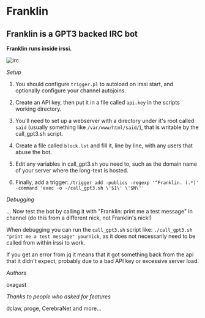 # Franklin

## Franklin is a GPT3 backed IRC bot

**Franklin runs inside irssi.**

![irc](https://raw.githubusercontent.com/oxagast/Franklin/main/irc_chats.png)

*Setup*

1) You should configure `trigger.pl` to autoload on irssi start, and optionally configure your channel autojoins.

2) Create an API key, then put it in a file called `api.key` in the scripts working directory.

3) You'll need to set up a webserver with a directory under it's root called `said` (usually something like `/var/www/html/said/`),
that is writable by the call_gpt3.sh script.

4) Create a file called `block.lst` and fill it, line by line, with any users that abuse the bot.

5) Edit any variables in call_gpt3.sh you need to, such as the domain name of your server where the long-text is hosted.

6) Finally, add a trigger: `/trigger add -publics -regexp '^Franklin. (.*)' -command 'exec -o ~/call_gpt3.sh \'$1\' \'$N\''`

*Debugging*

... Now test the bot by calling it with "Franklin: print me a test message" in channel (do this from a different nick, 
not Franklin's nick!)

When debugging you can run the `call_gpt3.sh` script like: `./call_gpt3.sh "print me a test message" yournick`, as it does
not necessarily need to be called from within irssi to work.

If you get an error from jq it means that it got something back from the api that it didn't expect, probably due to a bad 
API key or excessive server load.

*Authors*

oxagast

*Thanks to people who asked for features*

dclaw, proge, CerebraNet and more...
